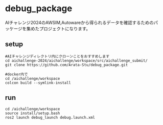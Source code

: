 # debug_package

AIチャレンジ2024のAWSIM,Autowareから得られるデータを確認するためのパッケージを集めたプロジェクトになります。

## setup
```shell
#AIチャレンジディレクトリ内にクローンことをおすすめします
cd aichallenge-2024/aichallenge/workspace/src/aichallenge_submit/
git clone https://github.com/Arata-Stu/debug_package.git

#docker内で
cd /aichallenge/workspace
colcon build --symlink-install 
```

## run
```shell
cd /aichallenge/workspace
source install/setup.bash
ros2 launch debug_launch debug.launch.xml
```